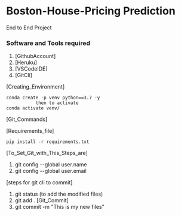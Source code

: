 # Boston-House-Pricing Prediction
End to End Project
### Software and Tools required
1. [GithubAccount]
2. [Heruku]
3. [VSCodeIDE]
4. [GitCli]


[Creating_Environment]
```
conda create -p venv python==3.7 -y
           then to activate
conda activate venv/
```
[Git_Commands]

[Requirements_file]
```
pip install -r requirements.txt
```

   [To_Set_Git_with_This_Steps_are]
1. git config --global user.name
2. git config --global user.email

[steps for git cli to commit]
1. git status (to add the modified files)
2. git add .
          [Git_Commit]
1. git commit -m "This is my new files"